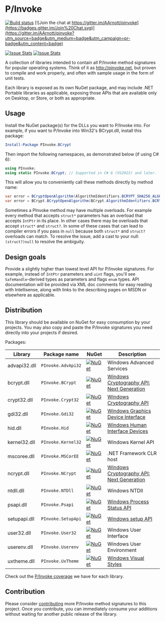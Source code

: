 P/Invoke
=======

[![Build status](https://ci.appveyor.com/api/projects/status/idu56hy4jwytxd3x?branch=master&svg=true)](https://ci.appveyor.com/project/AArnott/pinvoke)
[![Join the chat at https://gitter.im/AArnott/pinvoke](https://badges.gitter.im/Join%20Chat.svg)](https://gitter.im/AArnott/pinvoke?utm_source=badge&utm_medium=badge&utm_campaign=pr-badge&utm_content=badge)

[![Issue Stats][pull-requests-img]][pull-requests-url] [![Issue Stats][issues-closed-img]][issues-closed-url]

A collection of libraries intended to contain all P/Invoke method signatures for popular operating systems.
Think of it as http://pinvoke.net, but proven to compile and work properly, and often
with sample usage in the form of unit tests.

Each library is exposed as its own NuGet package, and may include .NET Portable libraries as applicable,
exposing those APIs that are available only on Desktop, or Store, or both as appropriate.

## Usage

Install the NuGet package(s) for the DLLs you want to P/Invoke into.
For example, if you want to P/Invoke into Win32's BCrypt.dll, install this package:

```powershell
Install-Package PInvoke.BCrypt
```

Then import the following namespaces, as demonstrated below (if using C# 6):

```csharp
using PInvoke;
using static PInvoke.BCrypt; // Supported in C# 6 (VS2015) and later.
```

This will allow you to conveniently call these methods directly by method name:

```csharp
var error = BCryptOpenAlgorithm(AlgorithmIdentifiers.BCRYPT_SHA256_ALGORITHM); // C# 6 syntax
var error = BCrypt.BCryptOpenAlgorithm(BCrypt.AlgorithmIdentifiers.BCRYPT_SHA256_ALGORITHM); // C# 5 syntax
```

Sometimes a PInvoke method may have multiple overloads. For example every method that accepts
`struct*` parameters has an overload that accepts `IntPtr` in its place. In other cases there
may be overloads that accept `struct*` and `struct?`. In some of these cases that can lead to
compiler errors if you pass in `null` because both `struct*` and `struct?` overloads can match.
To resolve the issue, add a cast to your null: `(struct?)null` to resolve the ambiguity.

## Design goals

Provide a slightly higher than lowest level API for P/Invoke signatures.
For example, instead of `IntPtr` parameters and `uint` flags, you'll see `SafeHandle`-derived
types as parameters and flags `enum` types. API documentation will be provided via XML doc comments
for easy reading with Intellisense, along with links to the describing pages on MSDN
or elsewhere as applicable.

## Distribution

This library should be available on NuGet for easy consumption by your projects.
You may also copy and paste the P/Invoke signatures you need directly into your projects if desired. 

Packages:

Library      | Package name     | NuGet       | Description
-------------|------------------|-------------|-------------
advapi32.dll |`PInvoke.AdvApi32`| [![NuGet](https://img.shields.io/nuget/dt/PInvoke.AdvApi32.svg)](https://www.nuget.org/packages/PInvoke.AdvApi32)|Windows Advanced Services
bcrypt.dll   |`PInvoke.BCrypt`  | [![NuGet](https://img.shields.io/nuget/dt/PInvoke.BCrypt.svg)](https://www.nuget.org/packages/PInvoke.BCrypt)|[Windows Cryptography API: Next Generation][CNG]
crypt32.dll  |`PInvoke.Crypt32` | [![NuGet](https://img.shields.io/nuget/dt/PInvoke.Crypt32.svg)](https://www.nuget.org/packages/PInvoke.Crypt32)|[Windows Cryptography API][Crypt32]
gdi32.dll    |`PInvoke.Gdi32`   | [![NuGet](https://img.shields.io/nuget/dt/PInvoke.Gdi32.svg)](https://www.nuget.org/packages/PInvoke.Gdi32)|[Windows Graphics Device Interface][Gdi]
hid.dll      |`PInvoke.Hid`     | [![NuGet](https://img.shields.io/nuget/dt/PInvoke.Hid.svg)](https://www.nuget.org/packages/PInvoke.Hid)|[Windows Human Interface Devices][Hid]
kernel32.dll |`PInvoke.Kernel32`| [![NuGet](https://img.shields.io/nuget/dt/PInvoke.Kernel32.svg)](https://www.nuget.org/packages/PInvoke.Kernel32)|Windows Kernel API
mscoree.dll  |`PInvoke.MSCorEE` | [![NuGet](https://img.shields.io/nuget/dt/PInvoke.MSCorEE.svg)](https://www.nuget.org/packages/PInvoke.MSCorEE)|.NET Framework CLR host
ncrypt.dll   |`PInvoke.NCrypt`  | [![NuGet](https://img.shields.io/nuget/dt/PInvoke.NCrypt.svg)](https://www.nuget.org/packages/PInvoke.NCrypt)|[Windows Cryptography API: Next Generation][CNG]
ntdll.dll    |`PInvoke.NTDll`   | [![NuGet](https://img.shields.io/nuget/dt/PInvoke.NTDll.svg)](https://www.nuget.org/packages/PInvoke.NTDll)|Windows NTDll
psapi.dll    |`PInvoke.Psapi`   | [![NuGet](https://img.shields.io/nuget/dt/PInvoke.Psapi.svg)](https://www.nuget.org/packages/PInvoke.Psapi)|[Windows Process Status API][Psapi]
setupapi.dll |`PInvoke.SetupApi`| [![NuGet](https://img.shields.io/nuget/dt/PInvoke.SetupApi.svg)](https://www.nuget.org/packages/PInvoke.SetupApi)|[Windows setup API][SetupApi]
user32.dll   |`PInvoke.User32`  | [![NuGet](https://img.shields.io/nuget/dt/PInvoke.User32.svg)](https://www.nuget.org/packages/PInvoke.User32)|Windows User Interface
userenv.dll   |`PInvoke.Userenv` | [![NuGet](https://img.shields.io/nuget/dt/PInvoke.Userenv.svg)](https://www.nuget.org/packages/PInvoke.Userenv)|Windows User Environment
uxtheme.dll  |`PInvoke.UxTheme` | [![NuGet](https://img.shields.io/nuget/dt/PInvoke.UxTheme.svg)](https://www.nuget.org/packages/PInvoke.UxTheme)|[Windows Visual Styles][UxTheme]

Check out the [P/Invoke coverage](coverage.md) we have for each library.

## Contribution

Please consider [contributing](CONTRIBUTING.md) more P/Invoke method signatures to this project.
Once you contribute, you can immediately consume your additions without waiting for another
public release of the library.

[CNG]: https://msdn.microsoft.com/en-us/library/windows/desktop/aa376210
[Crypt32]: https://msdn.microsoft.com/en-us/library/windows/desktop/aa380256
[Hid]: https://msdn.microsoft.com/en-us/library/windows/hardware/ff538865
[SetupApi]: https://msdn.microsoft.com/en-us/library/windows/hardware/ff550855
[Gdi]: https://msdn.microsoft.com/en-us/library/dd145203
[Psapi]: https://msdn.microsoft.com/en-us/library/windows/desktop/ms684884.aspx
[UxTheme]: https://msdn.microsoft.com/en-us/library/windows/desktop/bb773187(v=vs.85).aspx

[pull-requests-img]: http://www.issuestats.com/github/aarnott/pinvoke/badge/pr
[pull-requests-url]: http://www.issuestats.com/github/aarnott/pinvoke

[issues-closed-img]: http://www.issuestats.com/github/aarnott/pinvoke/badge/issue
[issues-closed-url]: http://www.issuestats.com/github/aarnott/pinvoke
